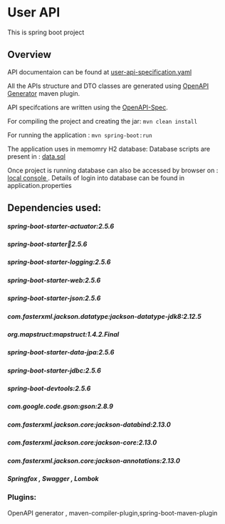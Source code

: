 
# User API



This is spring boot project 


## Overview

API documentaion can be found at [user-api-specification.yaml](https://github.com/mayankisrolling/user-api-repository/blob/master/src/main/resources/user-api-specification.yaml)



All the APIs structure and DTO classes are generated using [OpenAPI Generator](https://openapi-generator.tech) maven plugin.

API specifcations are written  using the [OpenAPI-Spec](https://openapis.org).

For compiling the project and creating the jar:
```mvn clean install```

For running the application :
```mvn spring-boot:run```

The application uses in memomry H2 database:
Database scripts are present in : [data.sql](https://github.com/mayankisrolling/user-api-repository/blob/master/src/main/resources/data.sql)

Once project is running database can also be accessed by browser on : [local console ](http://localhost:8080/h2-console). Details of login into database can be found in application.properties


## Dependencies used:
##### spring-boot-starter-actuator:2.5.6
##### spring-boot-starter:jar:2.5.6
##### spring-boot-starter-logging:2.5.6
##### spring-boot-starter-web:2.5.6
##### spring-boot-starter-json:2.5.6
##### com.fasterxml.jackson.datatype:jackson-datatype-jdk8:2.12.5
##### org.mapstruct:mapstruct:1.4.2.Final
##### spring-boot-starter-data-jpa:2.5.6
##### spring-boot-starter-jdbc:2.5.6
##### spring-boot-devtools:2.5.6
##### com.google.code.gson:gson:2.8.9
##### com.fasterxml.jackson.core:jackson-databind:2.13.0
##### com.fasterxml.jackson.core:jackson-core:2.13.0
##### com.fasterxml.jackson.core:jackson-annotations:2.13.0
##### Springfox , Swagger , Lombok

### Plugins:

OpenAPI generator , maven-compiler-plugin,spring-boot-maven-plugin

